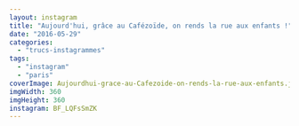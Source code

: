 ```yaml
---
layout: instagram
title: "Aujourd'hui, grâce au Cafézoïde, on rends la rue aux enfants !"
date: "2016-05-29"
categories: 
  - "trucs-instagrammes"
tags: 
  - "instagram"
  - "paris"
coverImage: Aujourdhui-grace-au-Cafezoide-on-rends-la-rue-aux-enfants.jpg
imgWidth: 360
imgHeight: 360
instagram: BF_LQFsSmZK
---
```

